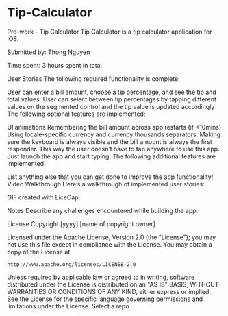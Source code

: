 # Tip-Calculator
Pre-work - Tip Calculator
Tip Calculator is a tip calculator application for iOS.

Submitted by: Thong Nguyen

Time spent: 3 hours spent in total

User Stories
The following required functionality is complete:

User can enter a bill amount, choose a tip percentage, and see the tip and total values.
User can select between tip percentages by tapping different values on the segmented control and the tip value is updated accordingly
The following optional features are implemented:

UI animations
Remembering the bill amount across app restarts (if <10mins)
Using locale-specific currency and currency thousands separators.
Making sure the keyboard is always visible and the bill amount is always the first responder. This way the user doesn’t have to tap anywhere to use this app. Just launch the app and start typing.
The following additional features are implemented:

List anything else that you can get done to improve the app functionality!
Video Walkthrough
Here’s a walkthrough of implemented user stories:



GIF created with LiceCap.

Notes
Describe any challenges encountered while building the app.

License
Copyright [yyyy] [name of copyright owner]

Licensed under the Apache License, Version 2.0 (the "License");
you may not use this file except in compliance with the License.
You may obtain a copy of the License at

    http://www.apache.org/licenses/LICENSE-2.0

Unless required by applicable law or agreed to in writing, software
distributed under the License is distributed on an "AS IS" BASIS,
WITHOUT WARRANTIES OR CONDITIONS OF ANY KIND, either express or implied.
See the License for the specific language governing permissions and
limitations under the License.
Select a repo
